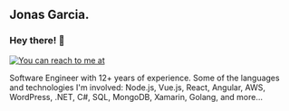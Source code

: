 ## Jonas Garcia.
### Hey there! :wave:

<!--
**jonasaky/jonasaky** is a ✨ _special_ ✨ repository because its `README.md` (this file) appears on your GitHub profile.

Here are some ideas to get you started:

- 🔭 I’m currently working on ...
- 🌱 I’m currently learning ...
- 👯 I’m looking to collaborate on ...
- 🤔 I’m looking for help with ...
- 💬 Ask me about ...
- 📫 How to reach me: ...
- 😄 Pronouns: ...
- ⚡ Fun fact: ...
-->

[![You can reach to me at](https://cdn.pixabay.com/photo/2017/10/03/17/53/nature-2813487_1280.jpg)](https://about.me/jonasaky)

Software Engineer with 12+ years of experience.
Some of the languages and technologies I'm involved: Node.js, Vue.js, React, Angular, AWS, WordPress, .NET, C#, SQL, MongoDB, Xamarin, Golang, and more...
